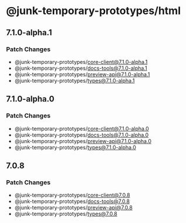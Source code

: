 # @junk-temporary-prototypes/html

## 7.1.0-alpha.1

### Patch Changes

- @junk-temporary-prototypes/core-client@7.1.0-alpha.1
- @junk-temporary-prototypes/docs-tools@7.1.0-alpha.1
- @junk-temporary-prototypes/preview-api@7.1.0-alpha.1
- @junk-temporary-prototypes/types@7.1.0-alpha.1

## 7.1.0-alpha.0

### Patch Changes

- @junk-temporary-prototypes/core-client@7.1.0-alpha.0
- @junk-temporary-prototypes/docs-tools@7.1.0-alpha.0
- @junk-temporary-prototypes/preview-api@7.1.0-alpha.0
- @junk-temporary-prototypes/types@7.1.0-alpha.0

## 7.0.8

### Patch Changes

- @junk-temporary-prototypes/core-client@7.0.8
- @junk-temporary-prototypes/docs-tools@7.0.8
- @junk-temporary-prototypes/preview-api@7.0.8
- @junk-temporary-prototypes/types@7.0.8
